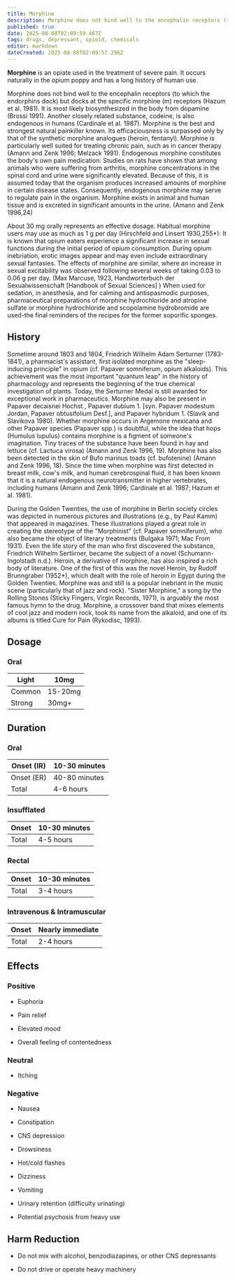 ```yaml
---
title: Morphine
description: Morphine does not bind well to the encephalin receptors (to which the endorphins dock) but docks at the specific morphine (m) receptors (Hazum et al. 1981).
published: true
date: 2025-08-08T02:09:59.467Z
tags: drugs, depressant, opioid, chemicals
editor: markdown
dateCreated: 2025-08-08T02:09:57.296Z
---
```


**Morphine** is an opiate used in the treatment of severe pain. It occurs naturally in the opium poppy and has a long history of human use.

Morphine does not bind well to the encephalin receptors (to which the endorphins dock) but docks at the specific morphine (m) receptors (Hazum et al. 1981). It is most likely biosynthesized in the body from dopamine (Brossi 1991). Another closely related substance, codeine, is also endogenous in humans (Cardinale et al. 1987). Morphine is the best and strongest natural painkiller known. Its efficaciousness is surpassed only by that of the synthetic morphine analogues (heroin, fentanyl). Morphine is particularly well suited for treating chronic pain, such as in cancer therapy (Amann and Zenk 1996; Melzack 1991). Endogenous morphine constitutes the body's own pain medication: Studies on rats have shown that among animals who were suffering from arthritis, morphine concentrations in the spinal cord and urine were significantly elevated. Because of this, it is assumed today that the organism produces increased amounts of morphine in certain disease states. Consequently, endogenous morphine may serve to regulate pain in the organism. Morphine exists in animal and human tissue and is excreted in significant amounts in the urine. (Amann and Zenk 1996,24)

About 30 mg orally represents an effective dosage. Habitual morphine users may use as much as 1 g per day (Hirschfeld and Linsert 1930,255*): It is known that opium eaters experience a significant increase in sexual functions during the initial period of opium consumption. During opium inebriation, erotic images appear and may even include extraordinary sexual fantasies. The effects of morphine are similar, where an increase in sexual excitability was observed following several weeks of taking 0.03 to 0.06 g per day. (Max Marcuse, 1923, Handworterbuch der Sexualwissenschaft [Handbook of Sexual Sciences] ) When used for sedation, in anesthesia, and for calming and antispasmodic purposes, pharmaceutical preparations of morphine hydrochloride and atropine sulfate or morphine hydrochloride and scopolamine hydrobromide are used-the final reminders of the recipes for the former soporific sponges.

## History

Sometime around 1803 and 1804, Friedrich Wilhelm Adam Serturner (1783-1841), a pharmacist's assistant, first isolated morphine as the "sleep-inducing principle" in opium (cf. Papaver somniferum, opium alkaloids). This achievement was the most important "quantum leap" in the history of pharmacology and represents the beginning of the true chemical investigation of plants. Today, the Serturner Medal is still awarded for exceptional work in pharmaceutics. Morphine may also be present in Papaver decaisnei Hochst., Papaver dubium 1. [syn. Papaver modestum Jordan, Papaver obtusifolium Desf.], and Papaver hybridum 1. (Slavik and Slavikova 1980). Whether morphine occurs in Argemone mexicana and other Papaver species (Papaver spp.) is doubtful, while the idea that hops (Humulus lupulus) contains morphine is a figment of someone's imagination. Tiny traces of the substance have been found in hay and lettuce (cf. Lactuca virosa) (Amann and Zenk 1996, 19). Morphine has also been detected in the skin of Bufo marinus toads (cf. bufotenine) (Amann and Zenk 1996, 18). Since the time when morphine was first detected in breast milk, cow's milk, and human cerebrospinal fluid, it has been known that it is a natural endogenous neurotransmitter in higher vertebrates, including humans (Amann and Zenk 1996; Cardinale et al. 1987; Hazum et al. 1981). 

During the Golden Twenties, the use of morphine in Berlin society circles was depicted in numerous pictures and illustrations (e.g., by Paul Kamm) that appeared in magazines. These illustrations played a great role in creating the stereotype of the "Morphinist" (cf. Papaver somniferum), who also became the object of literary treatments (Bulgaka 1971; Mac From 1931). Even the life story of the man who first discovered the substance, Friedrich Wilhelm Sertiirner, became the subject of a novel (Schumann-Ingolstadt n.d.). Heroin, a derivative of morphine, has also inspired a rich body of literature. One of the first of this was the novel Heroin, by Rudolf Brunngraber (1952*), which dealt with the role of heroin in Egypt during the Golden Twenties. Morphine was and still is a popular inebriant in the music scene (particularly that of jazz and rock). "Sister Morphine," a song by the Rolling Stones (Sticky Fingers, Virgin Records, 1971), is arguably the most famous hymn to the drug. Morphine, a crossover band that mixes elements of cool jazz and modern rock, took its name from the alkaloid, and one of its albums is titled Cure for Pain (Rykodisc, 1993).

## Dosage

### Oral

| Light | 10mg |
|-------|------|
| Common | 15-20mg |
| Strong | 30mg+ |

## Duration

### Oral

| Onset (IR) | 10-30 minutes |
|------------|---------------|
| Onset (ER) | 40-80 minutes |
| Total | 4-6 hours |

### Insufflated

| Onset | 10-30 minutes |
|-------|---------------|
| Total | 4-5 hours |

### Rectal

| Onset | 10-30 minutes |
|-------|---------------|
| Total | 3-4 hours |

### Intravenous & Intramuscular

| Onset | Nearly immediate |
|-------|------------------|
| Total | 2-4 hours |

## Effects

### Positive

* Euphoria

* Pain relief

* Elevated mood

* Overall feeling of contentedness

### Neutral

* Itching

### Negative

* Nausea

* Constipation

* CNS depression

* Drowsiness

* Hot/cold flashes

* Dizziness

* Vomiting

* Urinary retention (difficulty urinating)

* Potential psychosis from heavy use

## Harm Reduction

* Do not mix with alcohol, benzodiazapines, or other CNS depressants

* Do not drive or operate heavy machinery